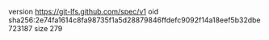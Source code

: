version https://git-lfs.github.com/spec/v1
oid sha256:2e74fa1614c8fa98735f1a5d28879846ffdefc9092f14a18eef5b32dbe723187
size 279
